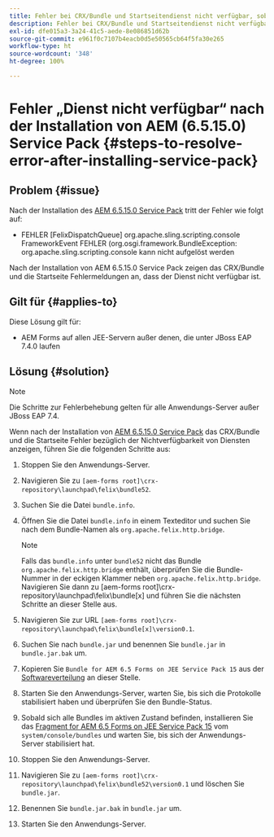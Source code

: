```yaml
---
title: Fehler bei CRX/Bundle und Startseitendienst nicht verfügbar, sobald das neueste Service Pack 6.5.15.0 installiert ist
description: Fehler bei CRX/Bundle und Startseitendienst nicht verfügbar, sobald das neueste Service Pack 6.5.15.0 installiert ist
exl-id: dfe015a3-3a24-41c5-aede-8e086851d62b
source-git-commit: e961f0c7107b4eacb0d5e50565cb64f5fa30e265
workflow-type: ht
source-wordcount: '348'
ht-degree: 100%

---
```


# Fehler „Dienst nicht verfügbar“ nach der Installation von AEM (6.5.15.0) Service Pack {#steps-to-resolve-error-after-installing-service-pack}

## Problem {#issue}

Nach der Installation des [AEM 6.5.15.0 Service Pack](https://experience.adobe.com/#/downloads/content/software-distribution/en/aem.html?package=/content/software-distribution/en/details.html/content/dam/aem/public/adobe/packages/cq650/servicepack/aem-service-pkg-6.5.15.0.zip) tritt der Fehler wie folgt auf:
* FEHLER [FelixDispatchQueue] org.apache.sling.scripting.console FrameworkEvent FEHLER (org.osgi.framework.BundleException: org.apache.sling.scripting.console kann nicht aufgelöst werden

Nach der Installation von AEM 6.5.15.0 Service Pack zeigen das CRX/Bundle und die Startseite Fehlermeldungen an, dass der Dienst nicht verfügbar ist.

## Gilt für {#applies-to}

Diese Lösung gilt für:
* AEM Forms auf allen JEE-Servern außer denen, die unter JBoss EAP 7.4.0 laufen

## Lösung {#solution}

>[!NOTE]
>
>Die Schritte zur Fehlerbehebung gelten für alle Anwendungs-Server außer JBoss EAP 7.4.

Wenn nach der Installation von [AEM 6.5.15.0 Service Pack](https://experience.adobe.com/#/downloads/content/software-distribution/en/aem.html?package=/content/software-distribution/en/details.html/content/dam/aem/public/adobe/packages/cq650/servicepack/aem-service-pkg-6.5.15.0.zip) das CRX/Bundle und die Startseite Fehler bezüglich der Nichtverfügbarkeit von Diensten anzeigen, führen Sie die folgenden Schritte aus:

1. Stoppen Sie den Anwendungs-Server.
1. Navigieren Sie zu `[aem-forms root]\crx-repository\launchpad\felix\bundle52`.
1. Suchen Sie die Datei `bundle.info`.
1. Öffnen Sie die Datei `bundle.info` in einem Texteditor und suchen Sie nach dem Bundle-Namen als `org.apache.felix.http.bridge`.

   >[!NOTE]
   >
   >Falls das `bundle.info` unter `bundle52` nicht das Bundle `org.apache.felix.http.bridge` enthält, überprüfen Sie die Bundle-Nummer in der eckigen Klammer neben `org.apache.felix.http.bridge`. Navigieren Sie dann zu [aem-forms root]\crx-repository\launchpad\felix\bundle[x] und führen Sie die nächsten Schritte an dieser Stelle aus.

1. Navigieren Sie zur URL `[aem-forms root]\crx-repository\launchpad\felix\bundle[x]\version0.1`.
1. Suchen Sie nach `bundle.jar` und benennen Sie `bundle.jar` in `bundle.jar.bak` um.
1. Kopieren Sie `Bundle for AEM 6.5 Forms on JEE Service Pack 15` aus der [Softwareverteilung](https://experience.adobe.com/#/downloads/content/software-distribution/en/aem.html?package=/content/software-distribution/en/details.html/content/dam/aem/public/adobe/packages/cq650/featurepack/bundle.jar) an dieser Stelle.
1. Starten Sie den Anwendungs-Server, warten Sie, bis sich die Protokolle stabilisiert haben und überprüfen Sie den Bundle-Status.
1. Sobald sich alle Bundles im aktiven Zustand befinden, installieren Sie das [Fragment for AEM 6.5 Forms on JEE Service Pack 15](https://experience.adobe.com/#/downloads/content/software-distribution/de/aem.html?package=/content/software-distribution/en/details.html/content/dam/aem/public/adobe/packages/cq650/featurepack/org.apache.felix.http.servlet-api-1.2.0_fragment_full.jar) vom `system/console/bundles` und warten Sie, bis sich der Anwendungs-Server stabilisiert hat.
1. Stoppen Sie den Anwendungs-Server.
1. Navigieren Sie zu `[aem-forms root]\crx-repository\launchpad\felix\bundle52\version0.1` und löschen Sie `bundle.jar`.
1. Benennen Sie `bundle.jar.bak` in `bundle.jar` um.
1. Starten Sie den Anwendungs-Server.
